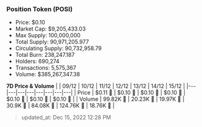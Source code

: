 
  ### Position Token (POSI)
  - Price: $0.10
  - Market Cap: $9,205,433.03
  - Max Supply: 100,000,000
  - Total Supply: 90,971,205.977
  - Circulating Supply: 90,732,958.79
  - Total Burn: 238,247.187
  - Holders: 690,274
  - Transactions: 5,575,367
  - Volume: $385,267,347.38

  **7D Price & Volume**
  | | 09&#x2F;12 | 10&#x2F;12 | 11&#x2F;12 | 12&#x2F;12 | 13&#x2F;12 | 14&#x2F;12 | 15&#x2F;12 |
  |---|---|---|---|---|---|---|---|
  | Price | $0.11 🔻 | $0.10 🔻 | $0.10 🔻 | $0.10 🔻 | $0.10 🔻 | $0.10 🚀 | $0.10 🔻 |
  | Volume | 99.82K 🚀 | 20.23K 🔻 | 19.97K 🔻 | 30.9K 🚀 | 84.08K 🚀 | 124.76K 🚀 | 18.76K 🔻 |

  > updated_at: Dec 15, 2022 12:28 PM

